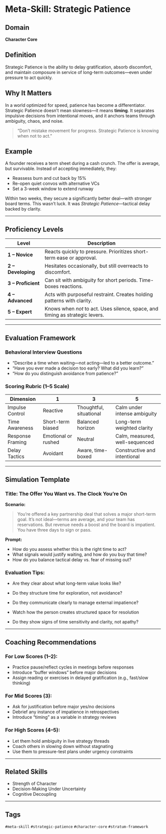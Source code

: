 # Meta-Skill: Strategic Patience

## Domain
**Character Core**

## Definition
Strategic Patience is the ability to delay gratification, absorb discomfort, and maintain composure in service of long-term outcomes—even under pressure to act quickly.

## Why It Matters
In a world optimized for speed, patience has become a differentiator. Strategic Patience doesn’t mean slowness—it means **timing**. It separates impulsive decisions from intentional moves, and it anchors teams through ambiguity, chaos, and noise.

> “Don’t mistake movement for progress. Strategic Patience is knowing when not to act.”

## Example
A founder receives a term sheet during a cash crunch. The offer is average, but survivable. Instead of accepting immediately, they:
- Reassess burn and cut back by 15%
- Re-open quiet convos with alternative VCs
- Set a 3-week window to extend runway

Within two weeks, they secure a significantly better deal—with stronger board terms. This wasn’t luck. It was *Strategic Patience*—tactical delay backed by clarity.

---

## Proficiency Levels

| Level | Description |
|-------|-------------|
| **1 – Novice** | Reacts quickly to pressure. Prioritizes short-term ease or approval. |
| **2 – Developing** | Hesitates occasionally, but still overreacts to discomfort. |
| **3 – Proficient** | Can sit with ambiguity for short periods. Time-boxes reactions. |
| **4 – Advanced** | Acts with purposeful restraint. Creates holding patterns with clarity. |
| **5 – Expert** | Knows when *not* to act. Uses silence, space, and timing as strategic levers. |

---

## Evaluation Framework

### Behavioral Interview Questions
- “Describe a time when waiting—not acting—led to a better outcome.”
- “Have you ever made a decision too early? What did you learn?”
- “How do you distinguish avoidance from patience?”

### Scoring Rubric (1–5 Scale)
| Dimension | 1 | 3 | 5 |
|-----------|---|---|---|
| Impulse Control | Reactive | Thoughtful, situational | Calm under intense ambiguity |
| Time Awareness | Short-term biased | Balanced horizon | Long-term weighted clarity |
| Response Framing | Emotional or rushed | Neutral | Calm, measured, well-sequenced |
| Delay Tactics | Avoidant | Aware, time-boxed | Constructive and intentional |

---

## Simulation Template

### Title: The Offer You Want vs. The Clock You’re On

**Scenario:**
> You’re offered a key partnership deal that solves a major short-term goal. It’s not ideal—terms are average, and your team has reservations. But revenue needs a boost and the board is impatient. You have three days to sign or pass.

**Prompt:**
- How do you assess whether this is the right time to act?
- What signals would justify waiting, and how do you buy that time?
- How do you balance tactical delay vs. fear of missing out?

### Evaluation Tips:
- Are they clear about what long-term value looks like?
- Do they structure time for exploration, not avoidance?
- Do they communicate clearly to manage external impatience?

- Watch how the person creates structured space for resolution
- Do they show signs of time sensitivity and clarity, not apathy?

---

## Coaching Recommendations

### For Low Scores (1–2):
- Practice pause/reflect cycles in meetings before responses
- Introduce “buffer windows” before major decisions
- Assign reading or exercises in delayed gratification (e.g., fast/slow thinking)

### For Mid Scores (3):
- Ask for justification before major yes/no decisions
- Debrief any instance of impatience in retrospectives
- Introduce “timing” as a variable in strategy reviews

### For High Scores (4–5):
- Let them hold ambiguity in live strategy threads
- Coach others in slowing down without stagnating
- Use them to pressure-test plans under urgency constraints

---

## Related Skills
- Strength of Character
- Decision-Making Under Uncertainty
- Cognitive Decoupling

---

## Tags
`#meta-skill` `#strategic-patience` `#character-core` `#stratum-framework`

